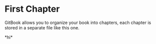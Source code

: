# First Chapter

GitBook allows you to organize your book into chapters, each chapter is stored in a separate file like this one.

\*hi\*

